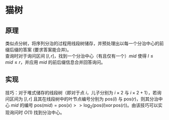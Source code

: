# 猫树

## 原理

类似点分树，将序列分治的过程用线段树储存，并预处理出以每一个分治中心的前缀后缀的答案 (要求答案能合并)。  
查询时对于询问区间 $[l, r]$，找到一个分治中心（有且仅有一个）$mid$ 使得 $l \leq mid \leq r$，并应用 $mid$ 的前后缀信息合并回答询问。

## 实现

技巧：对于堆式储存的线段树（即对于点 $i$，儿子分别为 $i \times 2$ 与 $i \times2 + 1$），若询问区间为 $[l, r]$ 且其在线段树中的叶节点编号分别为 $\mathrm{pos} (l)$ 与 $\mathrm{pos} (r)$，则其分治中心 $mid$ 的编号 $\mathrm{pos} (mid) = \mathrm{pos} (x) >> \log_2 (\mathrm{pos} (l) \operatorname{xor} \mathrm{pos} (r))$。由该技巧可以实现询问时 $O(1)$ 找到分治中心。